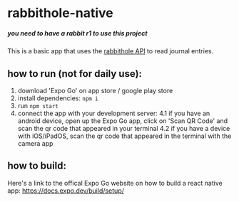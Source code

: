# rabbithole-native
##### you need to have a rabbit r1 to use this project
This is a basic app that uses the [rabbithole API](https://hole.rabbit.tech/journal) to read journal entries.
## how to run (not for daily use):
1. download 'Expo Go' on app store / google play store
2. install dependencies: `npm i`
3. run `npm start`
4. connect the app with your development server:
4.1 if you have an android device, open up the Expo Go app, click on 'Scan QR Code' and scan the qr code that appeared in your terminal
4.2 if you have a device with iOS/iPadOS, scan the qr code that appeared in the terminal with the camera app
## how to build:
Here's a link to the offical Expo Go website on how to build a react native app:
https://docs.expo.dev/build/setup/